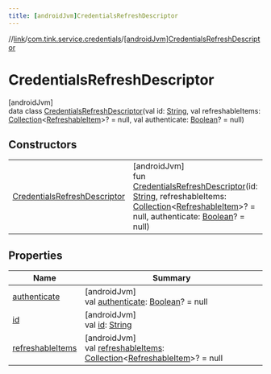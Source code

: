 ```yaml
---
title: [androidJvm]CredentialsRefreshDescriptor
---
```

//[link](../../../index.html)/[com.tink.service.credentials](../index.html)/[[androidJvm]CredentialsRefreshDescriptor](index.html)



# CredentialsRefreshDescriptor



[androidJvm]\
data class [CredentialsRefreshDescriptor](index.html)(val id: [String](https://kotlinlang.org/api/latest/jvm/stdlib/kotlin/-string/index.html), val refreshableItems: [Collection](https://kotlinlang.org/api/latest/jvm/stdlib/kotlin.collections/-collection/index.html)&lt;[RefreshableItem](../../com.tink.model.credentials/[android-jvm]-refreshable-item/index.html)&gt;? = null, val authenticate: [Boolean](https://kotlinlang.org/api/latest/jvm/stdlib/kotlin/-boolean/index.html)? = null)



## Constructors


| | |
|---|---|
| [CredentialsRefreshDescriptor](-credentials-refresh-descriptor.html) | [androidJvm]<br>fun [CredentialsRefreshDescriptor](-credentials-refresh-descriptor.html)(id: [String](https://kotlinlang.org/api/latest/jvm/stdlib/kotlin/-string/index.html), refreshableItems: [Collection](https://kotlinlang.org/api/latest/jvm/stdlib/kotlin.collections/-collection/index.html)&lt;[RefreshableItem](../../com.tink.model.credentials/[android-jvm]-refreshable-item/index.html)&gt;? = null, authenticate: [Boolean](https://kotlinlang.org/api/latest/jvm/stdlib/kotlin/-boolean/index.html)? = null) |


## Properties


| Name | Summary |
|---|---|
| [authenticate](authenticate.html) | [androidJvm]<br>val [authenticate](authenticate.html): [Boolean](https://kotlinlang.org/api/latest/jvm/stdlib/kotlin/-boolean/index.html)? = null |
| [id](id.html) | [androidJvm]<br>val [id](id.html): [String](https://kotlinlang.org/api/latest/jvm/stdlib/kotlin/-string/index.html) |
| [refreshableItems](refreshable-items.html) | [androidJvm]<br>val [refreshableItems](refreshable-items.html): [Collection](https://kotlinlang.org/api/latest/jvm/stdlib/kotlin.collections/-collection/index.html)&lt;[RefreshableItem](../../com.tink.model.credentials/[android-jvm]-refreshable-item/index.html)&gt;? = null |

